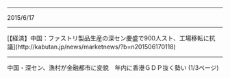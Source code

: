 
<hr>
2015/6/17
<hr>
[【経済】中国：ファストリ製品生産の深セン慶盛で900人スト、工場移転に抗議](http://kabutan.jp/news/marketnews/?b=n201506170118)

<hr>

中国・深セン、漁村が金融都市に変貌　年内に香港ＧＤＰ抜く勢い (1/3ページ)
